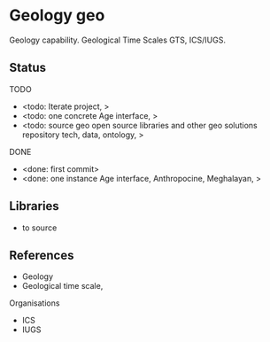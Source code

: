 # Geology geo

Geology capability. Geological Time Scales GTS, ICS/IUGS.

## Status

TODO
* <todo: Iterate project,   >
* <todo: one concrete Age interface, >
* <todo: source geo open source libraries and other geo solutions repository tech, data, ontology, >

DONE
* <done: first commit>
* <done: one instance Age interface, Anthropocine, Meghalayan,  >

## Libraries
* to source

## References

* Geology
* Geological time scale,

Organisations
* ICS
* IUGS

